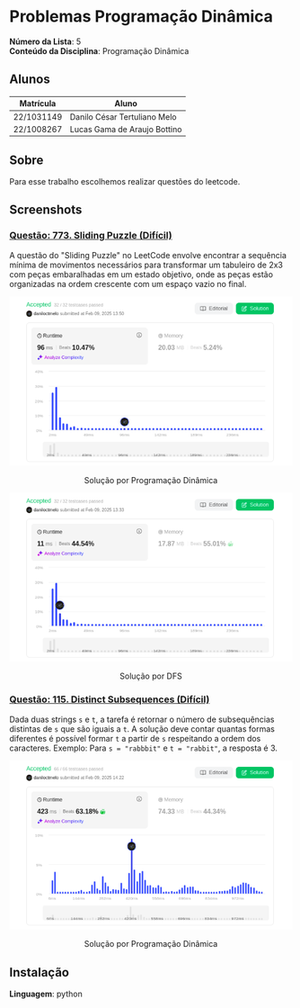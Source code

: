 # Problemas Programação Dinâmica

**Número da Lista**: 5<br>
**Conteúdo da Disciplina**: Programação Dinâmica<br>

## Alunos
|Matrícula | Aluno |
| -- | -- |
| 22/1031149  |  Danilo César Tertuliano Melo |
| 22/1008267  |  Lucas Gama de Araujo Bottino |

## Sobre 
Para esse trabalho escolhemos realizar questões do leetcode.

## Screenshots

### [Questão: 773. Sliding Puzzle (Difícil)](https://leetcode.com/problems/sliding-puzzle/description/)

A questão do "Sliding Puzzle" no LeetCode envolve encontrar a sequência mínima de movimentos necessários para transformar um tabuleiro de 2x3 com peças embaralhadas em um estado objetivo, onde as peças estão organizadas na ordem crescente com um espaço vazio no final.

![alt text](src/image.png)
<p align="center">Solução por Programação Dinâmica 

![alt text](src/image-1.png)
<p align="center">Solução por DFS

### [Questão: 115. Distinct Subsequences (Difícil)](https://leetcode.com/problems/distinct-subsequences/description/)

Dada duas strings `s` e `t`, a tarefa é retornar o número de subsequências distintas de `s` que são iguais a `t`. A solução deve contar quantas formas diferentes é possível formar `t` a partir de `s` respeitando a ordem dos caracteres. Exemplo: Para `s = "rabbbit"` e `t = "rabbit"`, a resposta é 3.

![alt text](src/image-2.png)
<p align="center">Solução por Programação Dinâmica 


## Instalação 
**Linguagem**: python<br>
